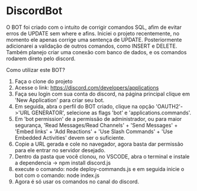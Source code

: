 # DiscordBot
O BOT foi criado com o intuito de corrigir comandos SQL, afim de evitar erros de UPDATE sem where e afins.
Iniciei o projeto recentemente, no momento ele apenas corrige uma sentença de UPDATE.
Posteriormente adicionarei a validação de outros comandos, como INSERT e DELETE.
Também planejo criar uma conexão com banco de dados, e os comandos rodarem direto pelo discord.

Como utilizar este BOT?

1. Faça o clone do projeto
2. Acesse o link: https://discord.com/developers/applications
3. Faça seu login com sua conta do discord, na página principal clique em 'New Application' para criar seu bot.
4. Em seguida, abra o perfil do BOT criado, clique na opção 'OAUTH2'->'URL GENERATOR', selecione as flags 'bot' e 'applications.commands'.
5. Em 'bot permission' de a permissão de administrador, ou para maior segurança, 'Read Messages/Read Channels' + 'Send Messages' + 'Embed links' + 'Add Reactions' + 'Use Slash Commands' + 'Use Embedded Activities' devem ser o suficiente.
6. Copie a URL gerada e cole no navegador, agora basta dar permissão para ele entrar no servidor desejado.
7. Dentro da pasta que você clonou, no VSCODE, abra o terminal e instale a dependencia -> npm install discord.js
8. execute o comando: node deploy-commands.js e em seguida inicie o bot com o comando: node index.js
9. Agora é só usar os comandos no canal do discord.
